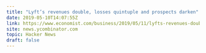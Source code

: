 ```yaml
---
title: "Lyft’s revenues double, losses quintuple and prospects darken"
date: 2019-05-10T14:07:55Z
link: https://www.economist.com/business/2019/05/11/lyfts-revenues-double-losses-quintuple-and-prospects-darken?utm_medium=RSS&utm_source=hune
site: news.ycombinator.com
topic: Hacker News
draft: false
---
```

